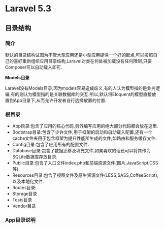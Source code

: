 # Laravel 5.3

## 目录结构

### **简介**

默认的目录结构试图为不管大型应用还是小型应用提供一个好的起点,可以按照自己的喜好重新组织应用目录结构,Laravel对类在何处被加载没有任何限制,只要Composer可以自动载入即可.

**Models目录**

Laravel没有Models目录,因为models容易造成歧义,有的人认为模型指的是业务逻辑,有的则认为模型指的是关联数据库的交互.所以,默认将Eloquent的模型直接放置到App目录下,从而允许开发者自行选择放置的位置.

### 根目录

* App目录:包含了应用的核心代码,另外编写应用的绝大部分代码都会放在这里.
* Bootstrap目录:包含了少许文件,用于框架的启动和自动载入配置,还有一个cache文件夹用于包含框架为提升性能所生成的文件,如路由和服务缓存文件.
* Config目录:包含了应用所有的配置文件.
* Database目录:包含了数据迁移及填充文件,如果喜欢的话还可以将其作为SQLite数据库存放目录.
* Public目录:包含了入口文件index.php和前端资源文件\(图片,JavaScript,CSS等\).
* Resources目录:包含了视图文件及原生资源文件\(LESS,SASS,CoffeeScript\),以及本地化文件.
* Routes目录:
* Storage目录
* Tests目录
* Vendor目录

### App目录说明

